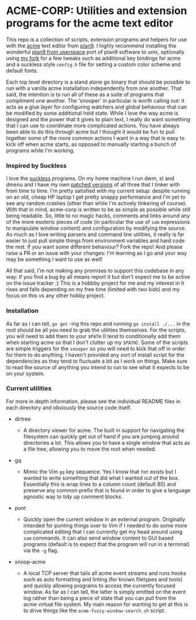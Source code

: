 ACME-CORP: Utilities and extension programs for the acme text editor
====================================================================

This repo is a collection of scripts, extension programs and helpers for use
with the [acme][0] text editor from [plan9][1]. I highly recommend installing the
wonderful [plan9 from userspace][2] port of plan9 software to unix, optionally
using [my fork][3] for a few tweaks such as additional key bindings for acme
and a suckless style `config.h` file for setting a custom color scheme and
default fonts.

Each top level directory is a stand alone go binary that should be possible to
run with a vanilla acme installation independently from one another. That said,
the intention is to run all of these as a suite of programs that compliment one
another. The 'snooper' in particular is worth calling out: it acts as a glue
layer for configuring watchers and global behaviour that can be modified by
some additional held state. While I love the way acme is designed and the power
that it gives to plain text, I really do want something that I can use to
coordinate more complicated actions. You have always been able to do this through
acme but I thought it would be fun to pull together some of the more common
actions I want in a way that is easy to kick off when acme starts, as opposed
to manually starting a bunch of programs while I'm working.


### Inspired by Suckless
I love the [suckless][4] programs. On my home machine I run dwm, st and dmenu
and I have my own [patched versions][5] of all three that I tinker with from time
to time. I'm pretty satisfied with my current setup: despite running on an old,
cheap HP laptop I get pretty snappy performance and I'm yet to see any random
crashes (other than while I'm actively tinkering of course).
With that in mind, acme-corp is written to be as simple as possible while still
being readable. So, little to no magic hacks, comments and links around any of
the more esoteric pieces of code (in particular the use of `sam` expressions
to manipulate window content) and configuration by modifying the source. As much
as I love writing parsers and command line utilities, it really is far easier to
just pull simple things from environment variables and hard code the rest. If you
want some different behaviour? Fork the repo! And please raise a PR or an issue
with your changes: I'm learning as I go and your way may be something I want to
use as well!

All that said, I'm not making any promises to support this codebase in any way:
if you find a bug by all means report it but don't expect me to be active on
the issue tracker ;)
This is a hobbby project for me and my interest in it rises and falls depending
on my free time (limited with two kids) and my focus on this vs any other hobby
project.


### Installation
As far as I can tell, `go get` -ing this repo and running `go install ./...` in
the root should be all you need to grab the utilities themselves. For the scripts,
you will need to add them to your `$PATH` (I tend to conditionally add them when
starting acme so that I don't clutter up my `$PATH`). Some of the scripts are
simple triggers for the `snooper` so you will need to kick that off in order for
them to do anything. I haven't provided any sort of install script for the
dependencies as they tend to fluctuate a bit as I work on things. Make sure to
read the source of anything you intend to run to see what it expects to be on
your system.


### Current utilities
For more in depth information, please see the individual README files in each
directory and obviously the source code itself.

* dirtree
  * A directory viewer for acme. The built in support for navigating the filesystem
  can quickly get out of hand if you are jumping around directories a lot. This
  allows you to have a single window that acts as a file tree, allowing you to
  move the root when needed.

 * gq
   * Mimic the Vim `gq` key sequence. Yes I know that `fmt` exists but I wanted to
   write something that did what I wanted out of the box. Essentially this is wrap
   lines to a column count (default 80) and preserve any common prefix that is found
   in order to give a language agnostic way to tidy up comment blocks.

 * punt
   * Quickly open the current window in an external program. Originally intended
   for punting things over to Vim if I needed to do some more complicated editing
   that I can currently get my head around using `sam` commands. It can also send
   window content to GUI based programs (default is to expect that the program
   will run in a terminal) via the `-g` flag.

 * snoop-acme
   * A local TCP server that tails all acme event streams and runs hooks such as
   auto formatting and linting (for known filetypes and tools) and quickly allowing
   programs to access the currently focused window. As far as I can tell, the
   latter is simply emitted on the event log rather than being a piece of state
   that you can pull from the acme virtual file system. My main reason for wanting
   to get at this is to drive things like the `acme-fuzzy-window-search.sh`
   script.


  [0]: http://acme.cat-v.org/
  [1]: https://9p.io/plan9/
  [2]: https://9fans.github.io/plan9port/
  [3]: https://github.com/sminez/plan9port/
  [4]: https://suckless.org/
  [5]: https://github.com/sminez/suckless/
